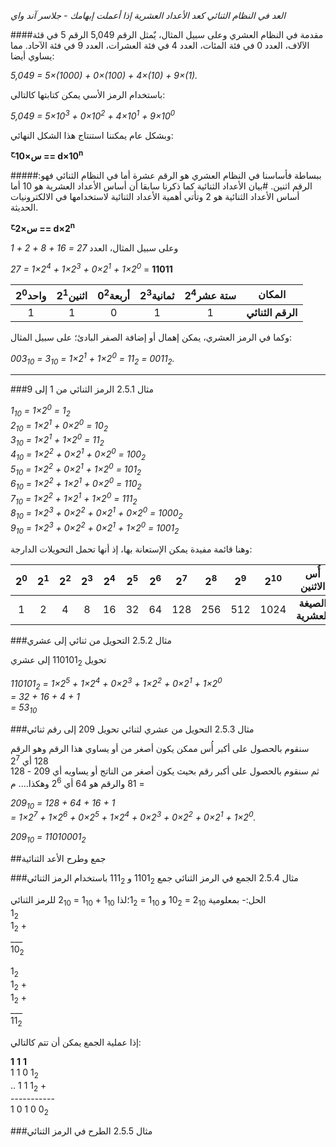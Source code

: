 *العد في النظام الثنائي كعد الأعداد العشرية إذا أعملت إبهامك - جلاسر آند واي*


####مقدمة
في النظام العشري وعلى سبيل المثال، يٌمثل الرقم 5,049 الرقم 5 في قئة الآلاف، العدد 0 في فئة المئات، العدد 4 في فئة العشرات، العدد 9 في فئة الآحاد. مما يساوي أيضا:

_5,049 = 5×(1000) + 0×(100) + 4×(10) + 9×(1)._

باستخدام الرمز الأسي يمكن كتابتها كالتالي:

_5,049 = 5×10<sup>3</sup> + 0×10<sup>2</sup> + 4×10<sup>1</sup> + 9×10<sup>0</sup>_

وبشكل عام يمكننا استنتاج هذا الشكل النهائي:

**س×10<sup>ح</sup> == d×10<sup>n</sup>**

#####:ببساطة
فأساسنا في النظام العشري هو الرقم عشرة أما في النظام الثنائي فهو الرقم اثنين.
#بيان الأعداد الثنائية
كما ذكرنا سابقا أن أساس الأعداد العشرية هو 10 أما أساس الأعداد الثنائية هو 2 وتأتي أهمية الأعداد الثنائية لاستخدامها في الالكترونيات الحديثة.


**س×2<sup>ح</sup> == d×2<sup>n</sup>**

وعلى سبيل المثال، العدد _27 = 16 + 8 + 2 + 1_

_27 = 1×2<sup>4</sup> + 1×2<sup>3</sup> + 0×2<sup>1</sup> + 1×2<sup>0</sup>_
= **11011**

| واحد2<sup>0</sup> | اثنين2<sup>1</sup> | أربعة0<sup>2</sup> | ثمانية2<sup>3</sup> | ستة عشر2<sup>4</sup> | المكان |
| :-----: | :-----: | :-----: | :-----: | :-----: | ------ |
| 1   |   1 |   0  |  1  | 1 |  **الرقم الثنائي** |


وكما في الرمز العشري، يمكن إهمال أو إضافة الصفر البادئ؛ على سبيل المثال:

_003<sub>10</sub> = 3<sub>10</sub> = 1×2<sup>1</sup> + 1×2<sup>0</sup> = 11<sub>2</sub> = 0011<sub>2</sub>._

---------------------------------------------------

###مثال 2.5.1 الرمز الثنائي من 1 إلى 9


*_1<sub>10</sub> =                                                       1×2<sup>0</sup> = 1<sub>2</sub>\
2<sub>10</sub> =                                     1×2<sup>1</sup> + 0×2<sup>0</sup> = 10<sub>2</sub>\
3<sub>10</sub> =                                     1×2<sup>1</sup> + 1×2<sup>0</sup> = 11<sub>2</sub>\
4<sub>10</sub> =                   1×2<sup>2</sup> + 0×2<sup>1</sup> + 0×2<sup>0</sup> = 100<sub>2</sub>\
5<sub>10</sub> =                   1×2<sup>2</sup> + 0×2<sup>1</sup> + 1×2<sup>0</sup> = 101<sub>2</sub>\
6<sub>10</sub> =                   1×2<sup>2</sup> + 1×2<sup>1</sup> + 0×2<sup>0</sup> = 110<sub>2</sub>\
7<sub>10</sub> =                   1×2<sup>2</sup> + 1×2<sup>1</sup> + 1×2<sup>0</sup> = 111<sub>2</sub>\
8<sub>10</sub> = 1×2<sup>3</sup> + 0×2<sup>2</sup> + 0×2<sup>1</sup> + 0×2<sup>0</sup> = 1000<sub>2</sub>\
9<sub>10</sub> = 1×2<sup>3</sup> + 0×2<sup>2</sup> + 0×2<sup>1</sup> + 1×2<sup>0</sup> = 1001<sub>2</sub>_*

وهنا قائمة مفيدة يمكن الإستعانة بها، إذ أنها تحمل التحويلات الدارجة:

|  2<sup>0</sup> |  2<sup>1</sup> |  2<sup>2</sup> |  2<sup>3</sup> |  2<sup>4</sup> |  2<sup>5</sup> |  2<sup>6</sup> |  2<sup>7</sup> |  2<sup>8</sup> |  2<sup>9</sup> | 2<sup>10</sup> | أُس الاثنين |
| :---: | :---: | :---: | :---: | :---: | :---: | :---: | :---: | :---: | :---: | :---: | :---: |
| 1 | 2 | 4 | 8 | 16 | 32 | 64 | 128 | 256 | 512 | 1024 | **الصيغة العشرية** |


###مثال 2.5.2 التحويل من ثنائي إلى عشري

تحويل 110101<sub>2</sub> إلى عشري 

*_110101<sub>2</sub> = 1×2<sup>5</sup> + 1×2<sup>4</sup> + 0×2<sup>3</sup> + 1×2<sup>2</sup> + 0×2<sup>1</sup> + 1×2<sup>0</sup>\
                   = 32 + 16 + 4 + 1\
                   = 53<sub>10</sub>_*
                   
                   
###مثال 2.5.3 التحويل من عشري لثنائي
تحويل 209 إلى رقم ثنائي

سنقوم بالحصول على أكبر أُس ممكن يكون أصغر من أو يساوي هذا الرقم وهو الرقم 128 أي  2<sup>7</sup>\
ثم سنقوم بالحصول على أكبر رقم بحيث يكون أصغر من الناتج أو يساويه أي 209 - 128 = 81 والرقم هو 64 أي  2<sup>6</sup> وهكذا.... م

*_209<sub>10</sub> = 128 + 64 + 16 + 1\
                 = 1×2<sup>7</sup> + 1×2<sup>6</sup> + 0×2<sup>5</sup> + 1×2<sup>4</sup> + 0×2<sup>3</sup> + 
                 0×2<sup>2</sup> + 0×2<sup>1</sup> + 1×2<sup>0</sup>._*
                 
*_209<sub>10</sub> = 11010001<sub>2</sub>_* 

##جمع وطرح الأعد الثنائية

###مثال 2.5.4 الجمع في الرمز الثنائي
جمع 1101<sub>2</sub> و 111<sub>2</sub> باستخدام الرمز الثنائي

الحل:- بمعلومية 2<sub>10</sub> = 10<sub>2</sub> و 1<sub>10</sub> = 1<sub>2</sub>؛لذا 1<sub>10</sub> + 1<sub>10</sub> = 2<sub>10</sub> للرمز الثنائي\
1<sub>2</sub>\
1<sub>2</sub> +\
___\
10<sub>2</sub>

1<sub>2</sub>\
1<sub>2</sub> +\
1<sub>2</sub> +\
___\
11<sub>2</sub>

إذا عملية الجمع يمكن أن تتم كالتالي:

**1** **1** **1**\
1 1 0 1<sub>2</sub>\
 .. 1 1 1<sub>2</sub> +\
 -----------\
 1 0 1 0 0<sub>2</sub>
 
 
 ###مثال 2.5.5 الطرح في الرمز الثنائي
 
 